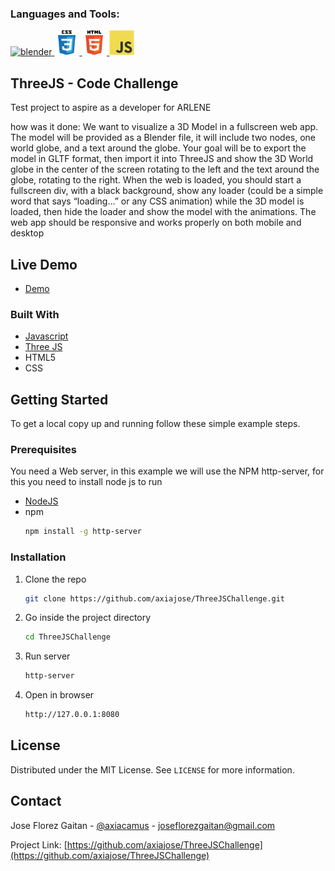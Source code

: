 <h3 align="left">Languages and Tools:</h3>
<p align="left"> <a href="https://www.blender.org/" target="_blank"> <img src="https://download.blender.org/branding/community/blender_community_badge_white.svg" alt="blender" width="40" height="40"/> </a> <a href="https://www.w3schools.com/css/" target="_blank"> <img src="https://raw.githubusercontent.com/devicons/devicon/master/icons/css3/css3-original-wordmark.svg" alt="css3" width="40" height="40"/> </a> <a href="https://www.w3.org/html/" target="_blank"> <img src="https://raw.githubusercontent.com/devicons/devicon/master/icons/html5/html5-original-wordmark.svg" alt="html5" width="40" height="40"/> </a> <a href="https://developer.mozilla.org/en-US/docs/Web/JavaScript" target="_blank"> <img src="https://raw.githubusercontent.com/devicons/devicon/master/icons/javascript/javascript-original.svg" alt="javascript" width="40" height="40"/> </a> </p>


<!-- ABOUT THE PROJECT -->
## ThreeJS - Code Challenge

Test project to aspire as a developer for ARLENE

how was it done:
We want to visualize a 3D Model in a fullscreen web app. The model will be provided as a Blender file, it will include two nodes, one world globe, and a text around the globe.
Your goal will be to export the model in GLTF format, then import it into ThreeJS and show the 3D World globe in the center of the screen rotating to the left and the text around the globe, rotating to the right.
When the web is loaded, you should start a fullscreen div, with a black background, show any loader (could be a simple word that says “loading...” or any CSS animation) while the 3D model is loaded, then hide the loader and show the model with the animations.
The web app should be responsive and works properly on both mobile and desktop

## Live Demo

* [Demo](https://axiajose.github.io/ThreeJSChallenge/)

### Built With

* [Javascript](https://www.javascript.com/)
* [Three JS](https://threejs.org/)
* HTML5
* CSS


<!-- GETTING STARTED -->
## Getting Started

To get a local copy up and running follow these simple example steps.

### Prerequisites
You need a Web server, in this example we will use the NPM http-server, for this you need to install node js to run
* [NodeJS](https://nodejs.org/en/)
* npm
  ```sh
  npm install -g http-server
  ```

### Installation
1. Clone the repo
   ```sh
   git clone https://github.com/axiajose/ThreeJSChallenge.git
   ```
2. Go inside the project directory
   ```sh
   cd ThreeJSChallenge
   ```
3. Run server
   ```sh
   http-server
   ```
4. Open in browser
   ```sh
   http://127.0.0.1:8080
   ```

<!-- LICENSE -->
## License

Distributed under the MIT License. See `LICENSE` for more information.



<!-- CONTACT -->
## Contact

Jose Florez Gaitan - [@axiacamus](https://twitter.com/axiacamus) - joseflorezgaitan@gmail.com

Project Link: [https://github.com/axiajose/ThreeJSChallenge](https://github.com/axiajose/ThreeJSChallenge)
